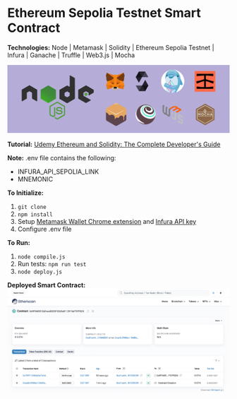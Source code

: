 # Ethereum Sepolia Testnet Smart Contract

**Technologies:** Node | Metamask | Solidity | Ethereum Sepolia Testnet | Infura | Ganache | Truffle | Web3.js | Mocha

![Project's Technologies](README_imgs/technologies.png)

**Tutorial:** [Udemy Ethereum and Solidity: The Complete Developer's Guide](https://www.udemy.com/course/ethereum-and-solidity-the-complete-developers-guide/)

**Note:** .env file contains the following:

- INFURA_API_SEPOLIA_LINK
- MNEMONIC

**To Initialize:**

1. `git clone`
2. `npm install`
3. Setup [Metamask Wallet Chrome extension](https://chrome.google.com/webstore/detail/metamask/nkbihfbeogaeaoehlefnkodbefgpgknn?hl=en) and [Infura API key](https://www.infura.io/?utm_source=google&utm_medium=paidsearch&utm_campaign=Infura-Search-US-Brand-PHR&utm_term=infura%20web3&gclid=Cj0KCQjw8qmhBhClARIsANAtbodbKreSewaRy-Y2U8cWnP0IYJQpYCATESOLXZrC7c4mlok57yvoeDkaAouSEALw_wcB)
4. Configure .env file

**To Run:**

1. `node compile.js`
2. Run tests: `npm run test`
3. `node deploy.js`

**Deployed Smart Contract:**
![Deployed Smart Contract](README_imgs/deployed_smart_contract.png)

